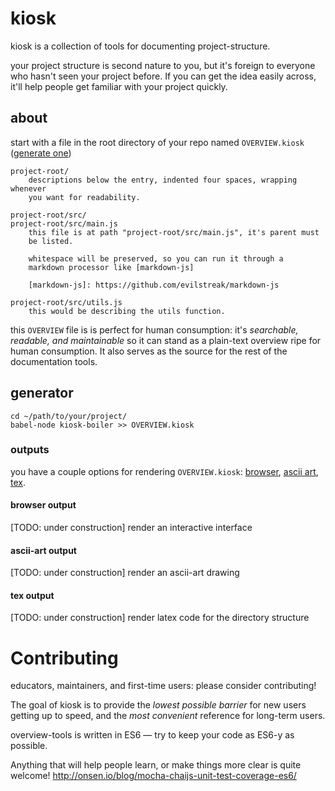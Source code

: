 # kiosk

kiosk is a collection of tools for documenting project-structure.

your project structure is second nature to you, but it's foreign to everyone
who hasn't seen your project before. If you can get the idea easily across,
it'll help people get familiar with your project quickly.

## about

start with a file in the root directory of your repo named `OVERVIEW.kiosk`
([generate one](#generate))

    project-root/
        descriptions below the entry, indented four spaces, wrapping whenever
        you want for readability.

    project-root/src/
    project-root/src/main.js
        this file is at path "project-root/src/main.js", it's parent must
        be listed.

        whitespace will be preserved, so you can run it through a
        markdown processor like [markdown-js]

        [markdown-js]: https://github.com/evilstreak/markdown-js

    project-root/src/utils.js
        this would be describing the utils function.

this `OVERVIEW` file is is perfect for human consumption: it's _searchable,
readable, and maintainable_ so it can stand as a plain-text overview ripe for
human consumption. It also serves as the source for the rest of the documentation
tools.

## generator

    cd ~/path/to/your/project/
    babel-node kiosk-boiler >> OVERVIEW.kiosk

### outputs

you have a couple options for rendering `OVERVIEW.kiosk`:
[browser](#browser-output),
[ascii art](#ascii-output),
[tex](#tex-output).

#### browser output

[TODO: under construction] render an interactive interface

#### ascii-art output

[TODO: under construction] render an ascii-art drawing

#### tex output

[TODO: under construction] render latex code for the directory structure

<!--
## Use

   npm install babel-node browserify
-->
# Contributing

educators, maintainers, and first-time users: please consider contributing!

The goal of kiosk is to provide the _lowest possible barrier_ for new users
getting up to speed, and the _most convenient_ reference for long-term users.

overview-tools is written in ES6 &mdash;
try to keep your code as ES6-y as possible.

Anything that will help people learn, or make things more clear is quite welcome!
http://onsen.io/blog/mocha-chaijs-unit-test-coverage-es6/